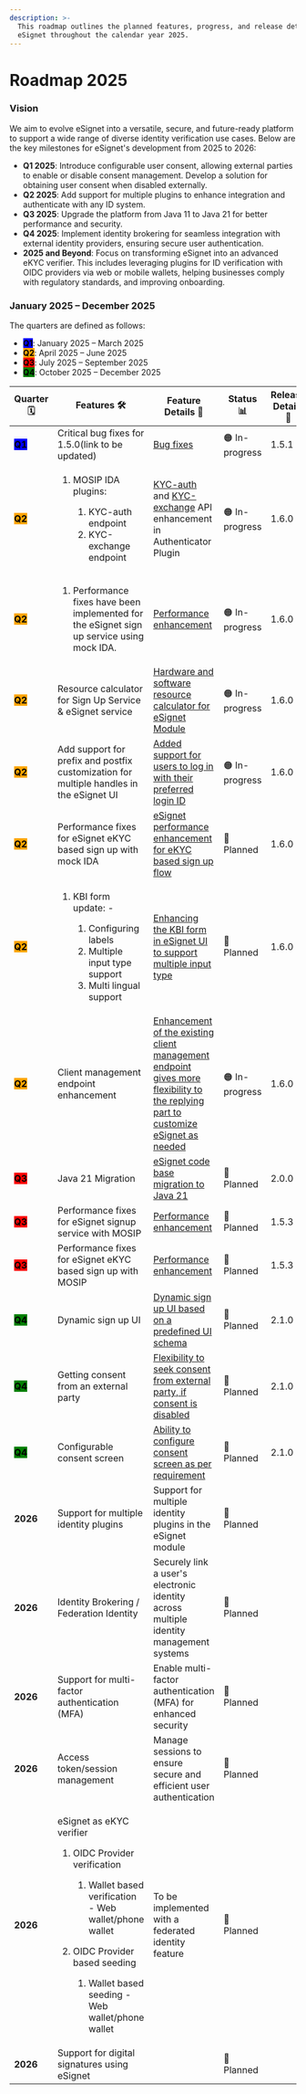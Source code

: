 ```yaml
---
description: >-
  This roadmap outlines the planned features, progress, and release details for
  eSignet throughout the calendar year 2025.
---
```


# Roadmap 2025

### Vision

We aim to evolve eSignet into a versatile, secure, and future-ready platform to support a wide range of diverse identity verification use cases. Below are the key milestones for eSignet's development from 2025 to 2026:

* **Q1 2025**: Introduce configurable user consent, allowing external parties to enable or disable consent management. Develop a solution for obtaining user consent when disabled externally.
* **Q2 2025**: Add support for multiple plugins to enhance integration and authenticate with any ID system.
* **Q3 2025**: Upgrade the platform from Java 11 to Java 21 for better performance and security.
* **Q4 2025**: Implement identity brokering for seamless integration with external identity providers, ensuring secure user authentication.
* **2025 and Beyond**: Focus on transforming eSignet into an advanced eKYC verifier. This includes leveraging plugins for ID verification with OIDC providers via web or mobile wallets, helping businesses comply with regulatory standards, and improving onboarding.

### January 2025 – December 2025

The quarters are defined as follows:

* <mark style="background-color:blue;">**Q1**</mark>: January 2025 – March 2025
* <mark style="background-color:orange;">**Q2**</mark>: April 2025 – June 2025
* <mark style="background-color:red;">**Q3**</mark>: July 2025 – September 2025
* <mark style="background-color:green;">**Q4**</mark>: October 2025 – December 2025

<table><thead><tr><th width="128">Quarter 🗓️</th><th width="184">Features 🛠️</th><th width="162">Feature Details 📝</th><th width="167">Status 📊</th><th>Release Details 📌</th></tr></thead><tbody><tr><td><mark style="background-color:blue;"><strong>Q1</strong></mark></td><td>Critical bug fixes for 1.5.0(link to be updated)</td><td><a href="https://mosip.atlassian.net/issues/MOSIP-36245?filter=-4&#x26;jql=%22Release%20Number%5BLabels%5D%22%20%3D%20eSignet_v1.5.1%20and%20issuetype%20%3D%20Bug%20">Bug fixes</a></td><td>🟠 In-progress</td><td>1.5.1</td></tr><tr><td><mark style="background-color:orange;"><strong>Q2</strong></mark></td><td><ol start="1"><li><p>MOSIP IDA plugins:</p><ol start="1"><li>KYC-auth endpoint</li><li>KYC-exchange endpoint</li></ol></li></ol></td><td><a href="https://mosip.atlassian.net/browse/ES-1091">KYC-auth</a> and <a href="https://mosip.atlassian.net/browse/ES-1063">KYC-exchange</a> API enhancement in Authenticator Plugin</td><td>🟠 In-progress</td><td>1.6.0</td></tr><tr><td><mark style="background-color:orange;"><strong>Q2</strong></mark></td><td><ol start="1"><li>Performance fixes have been implemented for the eSignet sign up service using mock IDA.</li></ol></td><td><a href="https://mosip.atlassian.net/browse/ES-1168">Performance enhancement</a></td><td>🟠 In-progress</td><td>1.6.0</td></tr><tr><td><mark style="background-color:orange;"><strong>Q2</strong></mark></td><td>Resource calculator for Sign Up Service &#x26; eSignet service</td><td><a href="https://mosip.atlassian.net/browse/ES-2100">Hardware and software resource calculator for eSignet Module</a></td><td>🟠 In-progress</td><td>1.6.0</td></tr><tr><td><mark style="background-color:orange;"><strong>Q2</strong></mark></td><td>Add support for prefix and postfix customization for multiple handles in the eSignet UI</td><td><a href="https://mosip.atlassian.net/browse/ES-1665">Added support for users to log in with their preferred login ID</a></td><td>🟠 In-progress</td><td>1.6.0</td></tr><tr><td><mark style="background-color:orange;"><strong>Q2</strong></mark></td><td>Performance fixes for eSignet eKYC based sign up with mock IDA</td><td><a href="https://mosip.atlassian.net/browse/ES-1071">eSignet performance enhancement for eKYC based sign up flow</a></td><td>🔵 Planned</td><td>1.6.0</td></tr><tr><td><mark style="background-color:orange;"><strong>Q2</strong></mark></td><td><ol start="1"><li><p>KBI form update: -</p><ol start="1"><li>Configuring labels</li><li>Multiple input type support</li><li>Multi lingual support</li></ol></li></ol></td><td><a href="https://mosip.atlassian.net/browse/ES-2058">Enhancing the KBI form in eSignet UI to support multiple input type</a></td><td>🔵 Planned</td><td>1.6.0</td></tr><tr><td><mark style="background-color:orange;"><strong>Q2</strong></mark></td><td>Client management endpoint enhancement</td><td><a href="https://mosip.atlassian.net/browse/ES-1655">Enhancement of the existing client management endpoint gives more flexibility to the replying part to customize eSignet as needed</a></td><td>🟠 In-progress</td><td>1.6.0</td></tr><tr><td><mark style="background-color:red;"><strong>Q3</strong></mark></td><td>Java 21 Migration</td><td><a href="https://mosip.atlassian.net/browse/ES-2068">eSignet code base migration to Java 21</a></td><td>🔵 Planned</td><td>2.0.0</td></tr><tr><td><mark style="background-color:red;"><strong>Q3</strong></mark></td><td>Performance fixes for eSignet signup service with MOSIP</td><td><a href="https://mosip.atlassian.net/browse/ES-2098">Performance enhancement</a></td><td>🔵 Planned</td><td>1.5.3</td></tr><tr><td><mark style="background-color:red;"><strong>Q3</strong></mark></td><td>Performance fixes for eSignet eKYC based sign up with MOSIP</td><td><a href="https://mosip.atlassian.net/browse/ES-2099">Performance enhancement</a></td><td>🔵 Planned</td><td>1.5.3</td></tr><tr><td><mark style="background-color:green;"><strong>Q4</strong></mark></td><td>Dynamic sign up UI</td><td><a href="https://mosip.atlassian.net/browse/ES-1644">Dynamic sign up UI based on a predefined UI schema</a></td><td>🔵 Planned</td><td>2.1.0</td></tr><tr><td><mark style="background-color:green;"><strong>Q4</strong></mark></td><td>Getting consent from an external party</td><td><a href="https://mosip.atlassian.net/browse/ES-2088">Flexibility to seek consent from external party, if consent is disabled</a></td><td>🔵 Planned</td><td>2.1.0</td></tr><tr><td><mark style="background-color:green;"><strong>Q4</strong></mark></td><td>Configurable consent screen</td><td><a href="https://mosip.atlassian.net/browse/ES-2078">Ability to configure consent screen as per requirement</a></td><td>🔵 Planned</td><td>2.1.0</td></tr><tr><td><strong>2026</strong></td><td>Support for multiple identity plugins</td><td>Support for multiple identity plugins in the eSignet module</td><td>🔵 Planned</td><td></td></tr><tr><td><strong>2026</strong></td><td>Identity Brokering / Federation Identity </td><td>Securely link a user's electronic identity across multiple identity management systems</td><td>🔵 Planned</td><td></td></tr><tr><td><strong>2026</strong></td><td>Support for multi-factor authentication (MFA) </td><td>Enable multi-factor authentication (MFA) for enhanced security</td><td>🔵 Planned</td><td></td></tr><tr><td><strong>2026</strong></td><td>Access token/session management</td><td>Manage sessions to ensure secure and efficient user authentication</td><td>🔵 Planned</td><td></td></tr><tr><td><strong>2026</strong></td><td><p>eSignet as eKYC verifier</p><ol start="1"><li><p>OIDC Provider verification</p><ol start="1"><li>Wallet based verification - Web wallet/phone wallet</li></ol></li><li><p>OIDC Provider based seeding </p><ol start="1"><li>Wallet based seeding - Web wallet/phone wallet</li></ol></li></ol></td><td>To be implemented with a federated identity feature</td><td>🔵 Planned</td><td></td></tr><tr><td><strong>2026</strong></td><td>Support for digital signatures using eSignet</td><td></td><td>🔵 Planned</td><td></td></tr></tbody></table>
